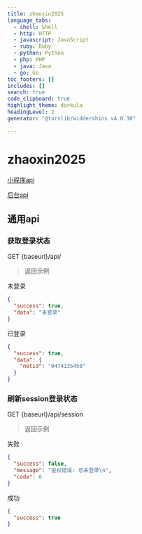```yaml
---
title: zhaoxin2025
language_tabs:
  - shell: Shell
  - http: HTTP
  - javascript: JavaScript
  - ruby: Ruby
  - python: Python
  - php: PHP
  - java: Java
  - go: Go
toc_footers: []
includes: []
search: true
code_clipboard: true
highlight_theme: darkula
headingLevel: 2
generator: "@tarslib/widdershins v4.0.30"

---
```


# zhaoxin2025

[小程序api](小程序.md)

[后台api](后台.md)

## 通用api

### 获取登录状态

GET {baseurl}/api/

> 返回示例

未登录
```json
{
  "success": true,
  "data": "未登录"
}
```

已登录
```json
{
  "success": true,
  "data": {
    "netid": "0474135450"
  }
}
```

### 刷新session登录状态

GET {baseurl}/api/session

> 返回示例

失败
```json
{
  "success": false,
  "message": "鉴权错误: 您未登录\n",
  "code": 6
}
```

成功
```json
{
  "success": true
}
```
